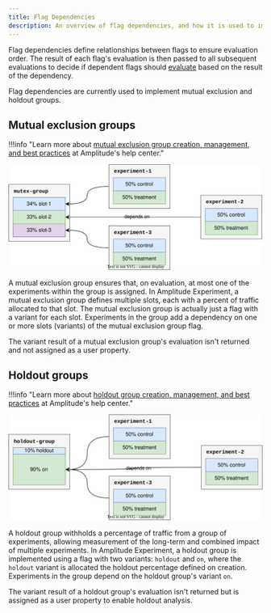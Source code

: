 ```yaml
---
title: Flag Dependencies
description: An overview of flag dependencies, and how it is used to implement mutual exclusion and holdout groups.
---
```


Flag dependencies define relationships between flags to ensure evaluation order. The result of each flag's evaluation is then passed to all subsequent evaluations to decide if dependent flags should [evaluate](./evaluation/implementation.md#flag-dependencies) based on the result of the dependency.

Flag dependencies are currently used to implement mutual exclusion and holdout groups.

## Mutual exclusion groups

!!!info "Learn more about [mutual exclusion group creation, management, and best practices](https://help.amplitude.com/hc/en-us/articles/360061270712-Set-up-and-run-mutually-exclusive-experiments) at Amplitude's help center."

![Diagram of a mutual exclusion group with three slots and three experiments. One experiment in each slot.](../../assets/images/experiment/mutex-group.drawio.svg)

A mutual exclusion group ensures that, on evaluation, at most one of the experiments within the group is assigned. In Amplitude Experiment, a mutual exclusion group defines multiple slots, each with a percent of traffic allocated to that slot. The mutual exclusion group is actually just a flag with a variant for each slot. Experiments in the group add a dependency on one or more slots (variants) of the mutual exclusion group flag.

The variant result of a mutual exclusion group's evaluation isn't returned and not assigned as a user property.

## Holdout groups

!!!info "Learn more about [holdout group creation, management, and best practices](https://help.amplitude.com/hc/en-us/articles/13508918823835) at Amplitude's help center."

![Diagram of a holdout exclusion group with 10% of traffic held out and three experiments.](../../assets/images/experiment/holdout-group.drawio.svg)

A holdout group withholds a percentage of traffic from a group of experiments, allowing measurement of the long-term and combined impact of multiple experiments. In Amplitude Experiment, a holdout group is implemented using a flag with two variants: `holdout` and `on`, where the `holdout` variant is allocated the holdout percentage defined on creation. Experiments in the group depend on the holdout group's variant `on`.

The variant result of a holdout group's evaluation isn't returned but is assigned as a user property to enable holdout analysis.

